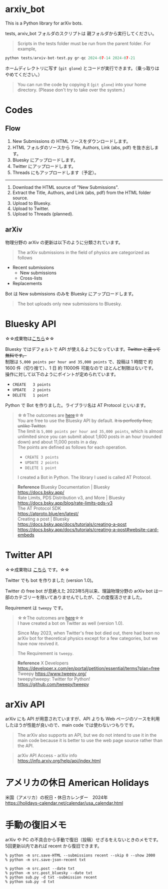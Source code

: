 # arxiv_bot

This is a Python library for arXiv bots.

tests, arxiv_bot フォルダのスクリプトは 親フォルダから実行してください。  
> Scripts in the tests folder must be run from the parent folder. For example, 
```python
python tests/arxiv-bot-test.py gr-qc 2024-07-14 2024-07-21
```

ホームディレクトリに写す (`git glone`) とコードが実行できます。（乗っ取りはやめてください。）

> You can run the code by copying it (`git glone`) into your home directory. (Please don't try to take over the system.)

# Codes

## Flow

1. New Submissions の HTML ソースをダウンロードします。
2. HTML フォルダのソースから Title, Authors, Link (abs, pdf) を抜き出します。
3. Bluesky にアップロードします。
4. Twitter にアップロードします。
5. Threads にもアップロードします（予定）。

---

1. Download the HTML source of "New Submissions". 
2. Extract the Title, Authors, and Link (abs, pdf) from the HTML folder source. 
3. Upload to Bluesky. 
4. Upload to Twitter. 
5. Upload to Threads (planned).

## arXiv

物理分野の arXiv の更新は以下のように分類されています。

> The arXiv submissions in the field of physics are categorized as follows

* Recent submissions
    * New submissions
    * Cross-lists
* Replacements

Bot は New submissions のみを Bluesky にアップロードします。  
> The bot uploads only new submissions to Bluesky.

# Bluesky API

☆☆成果物は[こちら](https://bsky.app/profile/krypf.bsky.social/lists/3kzls5tw2uw2t)☆☆

Bluesky ではデフォルトで API が使えるようになっています。~~Twitter と違って無料です。~~  
制限は `5,000 points per hour and 35,000 points` で、投稿は 1 時間で 約 1600 件（切り捨て）、1 日 約 11000件 可能なので ほとんど制限はないです。  
操作に対して以下のようにポイントが定められています。

* `CREATE	3 points`
* `UPDATE	2 points`
* `DELETE	1 point`

Python で Bot を作りました。ライブラリ名は AT Protocol といいます。

> ☆☆The outcomes are [here](https://bsky.app/profile/krypf.bsky.social/lists/3kzls5tw2uw2t)☆☆  
> You are free to use the Bluesky API by default. ~~It is perfectly free, unlike Twitter.~~  
> The limit is `5,000 points per hour and 35,000 points`, which is almost unlimited since you can submit about 1,600 posts in an hour (rounded down) and about 11,000 posts in a day.  
> The points are defined as follows for each operation.
> 
> * `CREATE	3 points`
> * `UPDATE	2 points`
> * `DELETE	1 point`
> 
> I created a Bot in Python. The library I used is called AT Protocol.


> **Reference**
> Bluesky Documentation | Bluesky   
> https://docs.bsky.app/  
> Rate Limits, PDS Distribution v3, and More | Bluesky  
> https://docs.bsky.app/blog/rate-limits-pds-v3  
> The AT Protocol SDK   
> https://atproto.blue/en/latest/  
> Creating a post | Bluesky  
> https://docs.bsky.app/docs/tutorials/creating-a-post  
> https://docs.bsky.app/docs/tutorials/creating-a-post#website-card-embeds


# Twitter API

☆☆成果物は [こちら](https://x.com/i/lists/1828539335723163734) です。☆☆

Twitter でも bot を作りました (version 1.0)。

Twitter の free bot が息絶えた 2023年5月以来、理論物理分野の arXiv bot は一部のカテゴリーを除いてありませんでしたが、この度復活させました。

Requirement は `tweepy` です。


> ☆☆The outcomes are [here](https://x.com/i/lists/1828539335723163734)☆☆  
> I have created a bot on Twitter as well (version 1.0).
> 
> Since May 2023, when Twitter's free bot died out, there had been no arXiv bot for theoretical physics except for a few categories, but we have now revived it.
> 
> The Requirement is `tweepy`.


> **Reference**
> X Developers  
> https://developer.x.com/en/portal/petition/essential/terms?plan=free  
> Tweepy https://www.tweepy.org/  
> tweepy/tweepy: Twitter for Python!  
> https://github.com/tweepy/tweepy 


# arXiv API

arXiv にも API が用意されていますが、API よりも Web ページのソースを利用したほうが性能が良いので、main code では使わないつもりです。

> The arXiv also supports an API, but we do not intend to use it in the main code because it is better to use the web page source rather than the API.


> arXiv API Access - arXiv info  
> https://info.arxiv.org/help/api/index.html 

# アメリカの休日 American Holidays

米国（アメリカ）の祝日・休日カレンダー 2024年  
https://holidays-calendar.net/calendar/usa_calendar.html 

# 手動の復旧メモ

arXiv や PC の不具合から手動で復旧（投稿）せざるをえないときのメモです。
5回更新以内であれば recent から復旧できます。

```
% python -m src.save-HTML --submissions recent --skip 0 --show 2000
% python -m src.save-json-recent txt

% python -m src.post --date txt
% python -m src.post_bluesky --date txt
% python sub.py -d txt -submission recent
% python sub.py -d txt
```